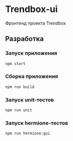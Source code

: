 # Trendbox-ui

Фронтенд проекта Trendbox

## Разработка

### Запуск приложения

```bash
npm start
```

### Сборка приложения

```bash
npm run build
```

### Запуск unit-тестов

```bash
npm run unit
```

### Запуск hermione-тестов

```bash
npm run hermione:gui
```
